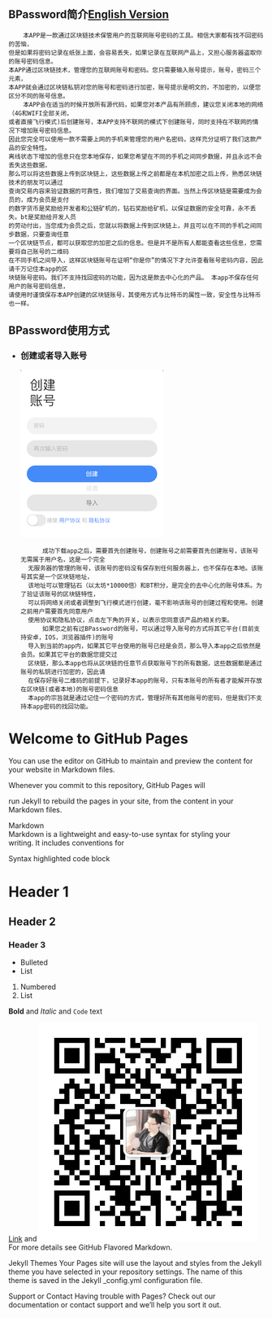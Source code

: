 ## BPassword简介[English Version](./index_en)
        本APP是一款通过区块链技术保管用户的互联网账号密码的工具。相信大家都有找不回密码的苦恼，
    但是如果将密码记录在纸张上面，会容易丢失，如果记录在互联网产品上，又担心服务器盗取你的账号密码信息。
    本APP通过区块链技术，管理您的互联网账号和密码。您只需要输入账号提示，账号，密码三个元素，
    本APP就会通过区块链私钥对您的账号和密码进行加密，账号提示是明文的，不加密的，以便您区分不同的账号信息。
        本APP会在适当的时候开放所有源代码，如果您对本产品有所顾虑，建议您关闭本地的网络（4G和WIFI全部关闭，
    或者直接飞行模式)后创建账号，本APP支持不联网的模式下创建账号，同时支持在不联网的情况下增加账号密码信息。
    因此您完全可以使用一款不需要上网的手机来管理您的用户名密码，这样充分证明了我们这款产品的安全特性。 
    离线状态下增加的信息只在您本地保存，如果您希望在不同的手机之间同步数据，并且永远不会丢失这些数据，
    那么可以将这些数据上传到区块链上，这些数据上传之前都是在本机加密之后上传，熟悉区块链技术的朋友可以通过
    查询交易内容来验证数据的可靠性，我们增加了交易查询的界面。当然上传区块链是需要成为会员的，成为会员是支付
    的数字货币是奖励给开发者和公链矿机的，钻石奖励给矿机，以保证数据的安全可靠，永不丢失。bt是奖励给开发人员
    的劳动付出，当您成为会员之后，您就以将数据上传到区块链上，并且可以在不同的手机之间同步数据，只要查询任意
    一个区块链节点，都可以获取您的加密之后的信息。但是并不是所有人都能查看这些信息，您需要将自己账号的二维码
    在不同手机之间导入，这样区块链账号在证明“你是你”的情况下才允许查看账号密码内容，因此请千万记住本app的区
    块链账号密码。我们不支持找回密码的功能，因为这是款去中心化的产品。 本app不保存任何用户的账号密码信息，
    请使用时谨慎保存本APP创建的区块链账号，其使用方式与比特币的属性一致，安全性与比特币也一样。

## BPassword使用方式
- ### 创建或者导入账号
    ![Image](./1_1.png)
    
            成功下载app之后，需要首先创建账号，创建账号之前需要首先创建账号，该账号无需属于用户名，这是一个完全
        无服务器的管理的账号，该账号的密码没有保存到任何服务器上，也不保存在本地。该账号其实是一个区块链地址，
        该地址可以管理钻石（以太坊*10000倍）和BT积分，是完全的去中心化的账号体系。为了验证该账号的区块链特性，
        可以将网络关闭或者调整到飞行模式进行创建，毫不影响该账号的创建过程和使用。创建之前用户需要首先同意用户
        使用协议和隐私协议，点击左下角的开关，以表示您同意该产品的相关约束。
            如果您之前有过BPassword的账号，可以通过导入账号的方式将其它平台(目前支持安卓，IOS，浏览器插件)的账号
        导入到当前的app内，如果其它平台使用的账号已经是会员，那么导入本app之后依然是会员。如果其它平台的数据您提交过
        区块链，那么本app也将从区块链的任意节点获取账号下的所有数据，这些数据都是通过账号的私钥进行加密的，因此请
        在保存好账号二维码的前提下，记录好本app的账号，只有本账号的所有者才能解开存放在区块链(或者本地)的账号密码信息
        本app的宗旨就是通过记住一个密码的方式，管理好所有其他账号的密码，但是我们不支持本app密码的找回功能。


# Welcome to GitHub Pages
You can use the editor on GitHub to maintain and preview the content for your website in Markdown files.

Whenever you commit to this repository, GitHub Pages will 

run Jekyll to rebuild the pages in your site, from the content in your Markdown files.

Markdown  
Markdown is a lightweight and easy-to-use syntax for styling your <br>writing. It includes conventions for

Syntax highlighted code block

# Header 1
## Header 2
### Header 3

- Bulleted
- List

1. Numbered
2. List

**Bold** and _Italic_ and `Code` text

[Link](url) and ![Image](./wechatQR.jpeg)
For more details see GitHub Flavored Markdown.

Jekyll Themes
Your Pages site will use the layout and styles from the Jekyll theme you have selected in your repository settings. The name of this theme is saved in the Jekyll _config.yml configuration file.

Support or Contact
Having trouble with Pages? Check out our documentation or contact support and we’ll help you sort it out.
